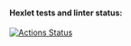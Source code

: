 #### Hexlet tests and linter status:
[![Actions Status](https://github.com/Dobrovera/python-project-83/workflows/hexlet-check/badge.svg)](https://github.com/Dobrovera/python-project-83/actions)